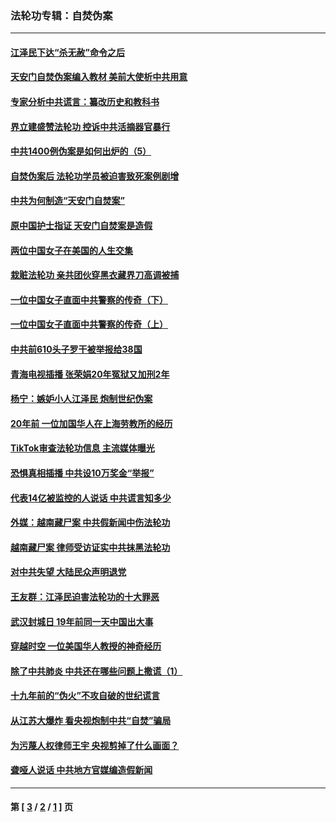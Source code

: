 ### 法轮功专辑：自焚伪案
---
#### [江泽民下达“杀无赦”命令之后](../../pages/nf5562/n13878084.md?08250430) 
#### [天安门自焚伪案编入教材 美前大使析中共用意](../../pages/nf5562/n13791932.md?08250430) 
#### [专家分析中共谎言：纂改历史和教科书](../../pages/nf5562/n13781542.md?08250430) 
#### [界立建盛赞法轮功 控诉中共活摘器官暴行](../../pages/nf5562/n13781971.md?08250430) 
#### [中共1400例伪案是如何出炉的（5）](../../pages/nf5562/n13226831.md?08250430) 
#### [自焚伪案后 法轮功学员被迫害致死案例剧增](../../pages/nf5562/n13190600.md?08250430) 
#### [中共为何制造“天安门自焚案”](../../pages/nf5562/n13183270.md?08250430) 
#### [原中国护士指证 天安门自焚案是造假](../../pages/nf5562/n13172289.md?08250430) 
#### [两位中国女子在美国的人生交集](../../pages/nf5562/n13156138.md?08250430) 
#### [栽赃法轮功 亲共团伙穿黑衣藏界刀高调被捕](../../pages/nf5562/n13073780.md?08250430) 
#### [一位中国女子直面中共警察的传奇（下）](../../pages/nf5562/n12989706.md?08250430) 
#### [一位中国女子直面中共警察的传奇（上）](../../pages/nf5562/n12985072.md?08250430) 
#### [中共前610头子罗干被举报给38国](../../pages/nf5562/n12975419.md?08250430) 
#### [青海电视插播 张荣娟20年冤狱又加刑2年](../../pages/nf5562/n12738166.md?08250430) 
#### [杨宁：嫉妒小人江泽民 炮制世纪伪案](../../pages/nf5562/n12724108.md?08250430) 
#### [20年前 一位加国华人在上海劳教所的经历](../../pages/nf5562/n12707932.md?08250430) 
#### [TikTok审查法轮功信息 主流媒体曝光](../../pages/nf5562/n12362336.md?08250430) 
#### [恐惧真相插播 中共设10万奖金“举报”](../../pages/nf5562/n12306396.md?08250430) 
#### [代表14亿被监控的人说话 中共谎言知多少](../../pages/nf5562/n12297484.md?08250430) 
#### [外媒：越南藏尸案 中共假新闻中伤法轮功](../../pages/nf5562/n12264411.md?08250430) 
#### [越南藏尸案 律师受访证实中共抹黑法轮功](../../pages/nf5562/n12261878.md?08250430) 
#### [对中共失望 大陆民众声明退党](../../pages/nf5562/n12187315.md?08250430) 
#### [王友群：江泽民迫害法轮功的十大罪恶](../../pages/nf5562/n12169074.md?08250430) 
#### [武汉封城日 19年前同一天中国出大事](../../pages/nf5562/n12150901.md?08250430) 
#### [穿越时空  一位美国华人教授的神奇经历](../../pages/nf5562/n12097460.md?08250430) 
#### [除了中共肺炎 中共还在哪些问题上撒谎（1）](../../pages/nf5562/n11955770.md?08250430) 
#### [十九年前的“伪火”不攻自破的世纪谎言](../../pages/nf5562/n11813238.md?08250430) 
#### [从江苏大爆炸 看央视炮制中共“自焚”骗局](../../pages/nf5562/n11140275.md?08250430) 
#### [为污蔑人权律师王宇 央视剪掉了什么画面？](../../pages/nf5562/n11130142.md?08250430) 
#### [聋哑人说话 中共地方官媒编造假新闻](../../pages/nf5562/n11006067.md?08250430) 

---
#### 第 [ [3](./3.md?08250430) / [2](./2.md?08250430) / [1](./1.md?08250430) ] 页
